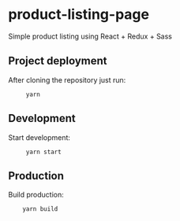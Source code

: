 # product-listing-page
Simple product listing using React + Redux + Sass

## Project deployment

After cloning the repository just run:

         yarn

## Development

Start development:

         yarn start

## Production

Build production:

        yarn build
